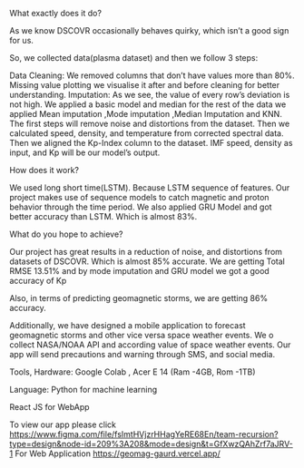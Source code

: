 What exactly does it do?

As we know DSCOVR occasionally behaves quirky, which isn’t a good sign for us.

So, we collected data(plasma dataset) and then we follow 3 steps:

Data Cleaning: We removed columns that don’t have values more than 80%.
Missing value plotting we visualise it after and before cleaning for better understanding.
Imputation: As we see, the value of every row’s deviation is not high. We applied a basic model and median for the rest of the data we applied Mean imputation ,Mode imputation ,Median Imputation and  KNN. The first steps will remove noise and distortions from the dataset. Then we calculated speed, density, and temperature from corrected spectral data.
Then we aligned the Kp-Index column to the dataset. IMF speed, density as input, and Kp will be our model’s output.


How does it work?

We used long short time(LSTM). Because LSTM sequence of features. Our project makes use of sequence models to catch magnetic and proton behavior through the time period.
We also applied GRU Model and got better accuracy than LSTM. Which is almost 83%.  




What do you hope to achieve?

Our project has great results in a reduction of noise, and distortions from datasets of DSCOVR. Which is almost 85% accurate. We are getting Total RMSE 13.51% and by mode imputation and GRU model we got a good accuracy of Kp



Also, in terms of predicting geomagnetic storms, we are getting 86% accuracy.



Additionally, we have designed a mobile application to forecast geomagnetic storms and other vice versa space weather events. We o collect NASA/NOAA API and according value of space weather events. Our app will send precautions and warning through SMS, and social media.



Tools, Hardware: Google Colab , Acer E 14 (Ram -4GB, Rom -1TB)

Language: Python for machine learning

React JS for WebApp

 To view our app please click https://www.figma.com/file/fsImtHVjzrHHagYeRE68En/team-recursion?type=design&node-id=209%3A208&mode=design&t=GfXwzQAhZrf7aJRV-1
 For Web Application https://geomag-gaurd.vercel.app/

